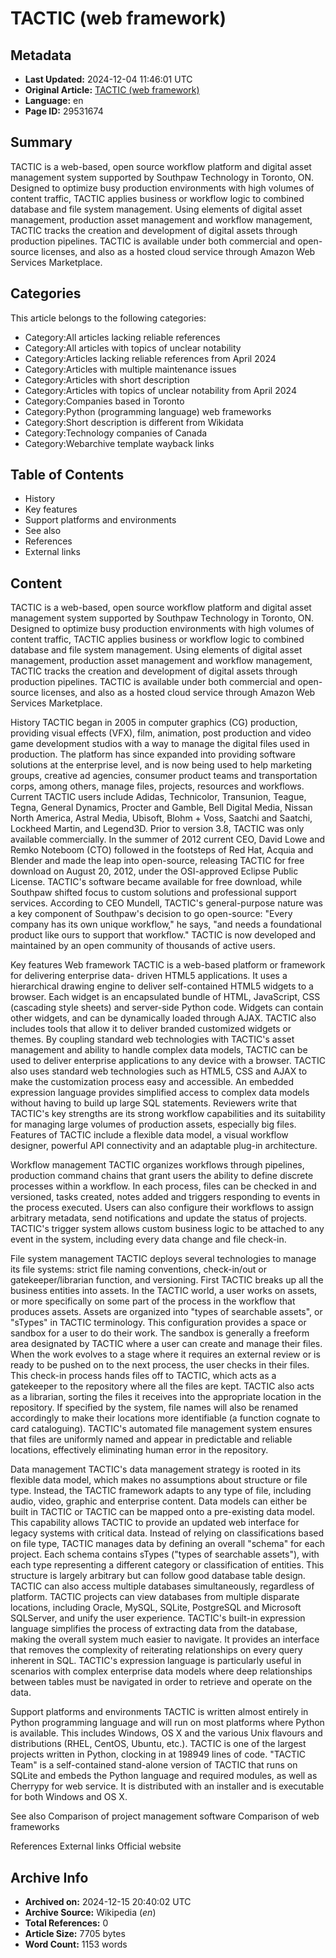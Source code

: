 # TACTIC (web framework)

## Metadata
- **Last Updated:** 2024-12-04 11:46:01 UTC
- **Original Article:** [TACTIC (web framework)](https://en.wikipedia.org/wiki/TACTIC_(web_framework))
- **Language:** en
- **Page ID:** 29531674

## Summary
TACTIC is a web-based, open source workflow platform and digital asset management system supported by Southpaw Technology in Toronto, ON. Designed to optimize busy production environments with high volumes of content traffic, TACTIC applies business or workflow logic to combined database and file system management. Using elements of digital asset management, production asset management and workflow management, TACTIC tracks the creation and development of digital assets through production pipelines. TACTIC is available under both commercial and open-source licenses, and also as a hosted cloud service through Amazon Web Services Marketplace.

## Categories
This article belongs to the following categories:

- Category:All articles lacking reliable references
- Category:All articles with topics of unclear notability
- Category:Articles lacking reliable references from April 2024
- Category:Articles with multiple maintenance issues
- Category:Articles with short description
- Category:Articles with topics of unclear notability from April 2024
- Category:Companies based in Toronto
- Category:Python (programming language) web frameworks
- Category:Short description is different from Wikidata
- Category:Technology companies of Canada
- Category:Webarchive template wayback links

## Table of Contents

- History
- Key features
- Support platforms and environments
- See also
- References
- External links

## Content

TACTIC is a web-based, open source workflow platform and digital asset management system supported by Southpaw Technology in Toronto, ON. Designed to optimize busy production environments with high volumes of content traffic, TACTIC applies business or workflow logic to combined database and file system management. Using elements of digital asset management, production asset management and workflow management, TACTIC tracks the creation and development of digital assets through production pipelines. TACTIC is available under both commercial and open-source licenses, and also as a hosted cloud service through Amazon Web Services Marketplace.

History
TACTIC began in 2005 in computer graphics (CG) production, providing visual effects (VFX), film, animation, post production and video game development studios with a way to manage the digital files used in production. The platform has since expanded into providing software solutions at the enterprise level, and is now being used to help marketing groups, creative ad agencies, consumer product teams and transportation corps, among others, manage files, projects, resources and workflows. Current TACTIC users include Adidas, Technicolor, Transunion, Teague, Tegna, General Dynamics, Procter and Gamble, Bell Digital Media, Nissan North America, Astral Media, Ubisoft, Blohm + Voss, Saatchi and Saatchi, Lockheed Martin, and Legend3D.
Prior to version 3.8, TACTIC was only available commercially. In the summer of 2012 current CEO, David Lowe and Remko Noteboom (CTO) followed in the footsteps of Red Hat, Acquia and Blender and made the leap into open-source, releasing TACTIC for free download on August 20, 2012, under the OSI-approved Eclipse Public License. TACTIC's software became available for free download, while Southpaw shifted focus to custom solutions and professional support services. According to CEO Mundell, TACTIC's general-purpose nature was a key component of Southpaw's decision to go open-source: "Every company has its own unique workflow," he says, "and needs a foundational product like ours to support that workflow."
TACTIC is now developed and maintained by an open community of thousands of active users.

Key features
Web framework
TACTIC is a web-based platform or framework for delivering enterprise data- driven HTML5 applications. It uses a hierarchical drawing engine to deliver self-contained HTML5 widgets to a browser. Each widget is an encapsulated bundle of HTML, JavaScript, CSS (cascading style sheets) and server-side Python code. Widgets can contain other widgets, and can be dynamically loaded through AJAX. TACTIC also includes tools that allow it to deliver branded customized widgets or themes.
By coupling standard web technologies with TACTIC's asset management and ability to handle complex data models, TACTIC can be used to deliver enterprise applications to any device with a browser. TACTIC also uses standard web technologies such as HTML5, CSS and AJAX to make the customization process easy and accessible. An embedded expression language provides simplified access to complex data models without having to build up large SQL statements.
Reviewers write that TACTIC's key strengths are its strong workflow capabilities and its suitability for managing large volumes of production assets, especially big files. Features of TACTIC include a flexible data model, a visual workflow designer, powerful API connectivity and an adaptable plug-in architecture.

Workflow management
TACTIC organizes workflows through pipelines, production command chains that grant users the ability to define discrete processes within a workflow. In each process, files can be checked in and versioned, tasks created, notes added and triggers responding to events in the process executed. Users can also configure their workflows to assign arbitrary metadata, send notifications and update the status of projects. TACTIC's trigger system allows custom business logic to be attached to any event in the system, including every data change and file check-in.

File system management
TACTIC deploys several technologies to manage its file systems: strict file naming conventions, check-in/out or gatekeeper/librarian function, and versioning. First TACTIC breaks up all the business entities into assets. In the TACTIC world, a user works on assets, or more specifically on some part of the process in the workflow that produces assets. Assets are organized into "types of searchable assets", or "sTypes" in TACTIC terminology. This configuration provides a space or sandbox for a user to do their work. The sandbox is generally a freeform area designated by TACTIC where a user can create and manage their files.
When the work evolves to a stage where it requires an external review or is ready to be pushed on to the next process, the user checks in their files. This check-in process hands files off to TACTIC, which acts as a gatekeeper to the repository where all the files are kept. TACTIC also acts as a librarian, sorting the files it receives into the appropriate location in the repository. If specified by the system, file names will also be renamed accordingly to make their locations more identifiable (a function cognate to card cataloguing). TACTIC's automated file management system ensures that files are uniformly named and appear in predictable and reliable locations, effectively eliminating human error in the repository.

Data management
TACTIC's data management strategy is rooted in its flexible data model, which makes no assumptions about structure or file type. Instead, the TACTIC framework adapts to any type of file, including audio, video, graphic and enterprise content. Data models can either be built in TACTIC or TACTIC can be mapped onto a pre-existing data model. This capability allows TACTIC to provide an updated web interface for legacy systems with critical data.
Instead of relying on classifications based on file type, TACTIC manages data by defining an overall "schema" for each project. Each schema contains sTypes ("types of searchable assets"), with each type representing a different category or classification of entities. This structure is largely arbitrary but can follow good database table design. TACTIC can also access multiple databases simultaneously, regardless of platform. TACTIC projects can view databases from multiple disparate locations, including Oracle, MySQL, SQLite, PostgreSQL and Microsoft SQLServer, and unify the user experience.
TACTIC's built-in expression language simplifies the process of extracting data from the database, making the overall system much easier to navigate. It provides an interface that removes the complexity of reiterating relationships on every query inherent in SQL. TACTIC's expression language is particularly useful in scenarios with complex enterprise data models where deep relationships between tables must be navigated in order to retrieve and operate on the data.

Support platforms and environments
TACTIC is written almost entirely in Python programming language and will run on most platforms where Python is available. This includes Windows, OS X and the various Unix flavours and distributions (RHEL, CentOS, Ubuntu, etc.). TACTIC is one of the largest projects written in Python, clocking in at 198949 lines of code.
"TACTIC Team" is a self-contained stand-alone version of TACTIC that runs on SQLite and embeds the Python language and required modules, as well as Cherrypy for web service. It is distributed with an installer and is executable for both Windows and OS X.

See also
Comparison of project management software
Comparison of web frameworks

References
External links
Official website

## Archive Info
- **Archived on:** 2024-12-15 20:40:02 UTC
- **Archive Source:** Wikipedia (_en_)
- **Total References:** 0
- **Article Size:** 7705 bytes
- **Word Count:** 1153 words
